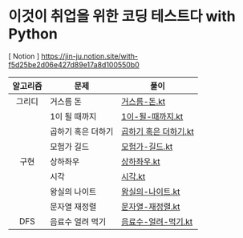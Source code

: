 # 이것이 취업을 위한 코딩 테스트다 with Python
[ Notion ] https://jin-ju.notion.site/with-f5d25be2d06e427d89e17a8d100550b0

| 알고리즘 | 문제 | 풀이 |
|:---:| ------- | --- |
| 그리디 | 거스름 돈 | [거스름-돈.kt](https://github.com/dev-baik/Algorithm-coding-test/blob/master/src/main/kotlin/Greedy/%EA%B1%B0%EC%8A%A4%EB%A6%84%20%EB%8F%88.kt) |
|  | 1이 될 때까지 | [1이-될-때까지.kt](https://github.com/dev-baik/Algorithm-coding-test/blob/master/src/main/kotlin/Greedy/1%EC%9D%B4%20%EB%90%A0%20%EB%95%8C%EA%B9%8C%EC%A7%80.kt) |
|  | 곱하기 혹은 더하기 | [곱하기 혹은 더하기.kt](https://github.com/dev-baik/Algorithm-coding-test/blob/master/src/main/kotlin/Greedy/%EA%B3%B1%ED%95%98%EA%B8%B0%20%ED%98%B9%EC%9D%80%20%EB%8D%94%ED%95%98%EA%B8%B0.kt) |
|  | 모험가 길드 | [모험가-길드.kt](https://github.com/dev-baik/Algorithm-coding-test/blob/master/src/main/kotlin/Greedy/%EB%AA%A8%ED%97%98%EA%B0%80%20%EA%B8%B8%EB%93%9C.kt) |
| 구현 | 상하좌우 | [상하좌우.kt](https://github.com/dev-baik/Algorithm-coding-test/blob/master/src/main/kotlin/Implementation/%EC%83%81%ED%95%98%EC%A2%8C%EC%9A%B0.kt) |
|  | 시각 | [시각.kt](https://github.com/dev-baik/Algorithm-coding-test/blob/master/src/main/kotlin/Implementation/%EC%8B%9C%EA%B0%81.kt) |
|  | 왕실의 나이트 | [왕실의-나이트.kt](https://github.com/dev-baik/Algorithm-coding-test/blob/master/src/main/kotlin/Implementation/%EC%99%95%EC%8B%A4%EC%9D%98%20%EB%82%98%EC%9D%B4%ED%8A%B8.kt) |
|  | 문자열 재정렬 | [문자열-재정렬.kt](https://github.com/dev-baik/Algorithm-coding-test/blob/master/src/main/kotlin/Implementation/%EB%AC%B8%EC%9E%90%EC%97%B4%20%EC%9E%AC%EC%A0%95%EB%A0%AC.kt) |
| DFS | 음료수 얼려 먹기 | [음료수-얼려-먹기.kt](https://github.com/dev-baik/Algorithm-coding-test/blob/master/src/main/kotlin/DFS/%EC%9D%8C%EB%A3%8C%EC%88%98%20%EC%96%BC%EB%A0%A4%20%EB%A8%B9%EA%B8%B0.kt) |
